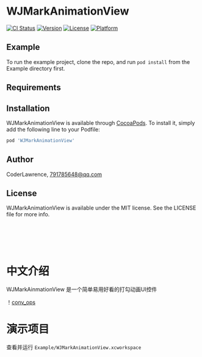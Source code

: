 # WJMarkAnimationView

[![CI Status](https://img.shields.io/travis/CoderLawrence/WJMarkAnimationView.svg?style=flat)](https://travis-ci.org/CoderLawrence/WJMarkAnimationView)
[![Version](https://img.shields.io/cocoapods/v/WJMarkAnimationView.svg?style=flat)](https://cocoapods.org/pods/WJMarkAnimationView)
[![License](https://img.shields.io/cocoapods/l/WJMarkAnimationView.svg?style=flat)](https://cocoapods.org/pods/WJMarkAnimationView)
[![Platform](https://img.shields.io/cocoapods/p/WJMarkAnimationView.svg?style=flat)](https://cocoapods.org/pods/WJMarkAnimationView)

## Example

To run the example project, clone the repo, and run `pod install` from the Example directory first.

## Requirements

## Installation

WJMarkAnimationView is available through [CocoaPods](https://cocoapods.org). To install
it, simply add the following line to your Podfile:

```ruby
pod 'WJMarkAnimationView'
```

## Author

CoderLawrence, 791785648@qq.com

## License

WJMarkAnimationView is available under the MIT license. See the LICENSE file for more info.

<br></br>
---
中文介绍
===========
WJMarkAinmationView 是一个简单易用好看的打勾动画UI控件

！[conv_ops](https://github.com/CoderLawrence/WJMarkAnimationView/blob/master/Example/Snapshots/Snapshots.gif)

演示项目
===========
查看并运行  `Example/WJMarkAnimationView.xcworkspace`

